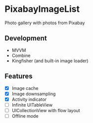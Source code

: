 PixabayImageList
=====

Photo gallery with photos from Pixabay

## Development
- MVVM
- Combine
- Kingfisher (and built-in image loader)

## Features
- [x] Image cache
- [x] Image downsampling
- [x] Activity indicator
- [ ] Infinite UITableView
- [ ] UICollectionView with flow layout
- [ ] Offline mode

